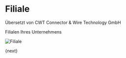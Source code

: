 # Filiale

<span class="text-muted contributed-by">Übersetzt von CWT Connector & Wire Technology GmbH</span> 

Filialen Ihres Unternehmens

<img class="screenshot" alt="Filiale" src="{{docs_base_url}}/assets/img/human-resources/branch.png">

{next}
